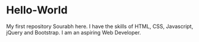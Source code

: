 # Hello-World
My first repository
Sourabh here. 
I have the skills of HTML, CSS, Javascript, jQuery and Bootstrap.
I am an aspiring Web Developer.
